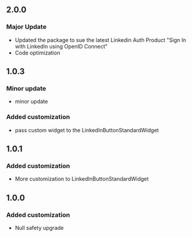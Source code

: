 ## 2.0.0
### Major Update
- Updated the package to sue the latest Linkedin Auth Product "Sign In with LinkedIn using OpenID Connect"
- Code optimization

## 1.0.3
### Minor update

-   minor update
### Added customization

-   pass custom widget to the LinkedInButtonStandardWidget

## 1.0.1
### Added customization

-   More customization to LinkedInButtonStandardWidget 

## 1.0.0
### Added customization

-   Null safety upgrade
